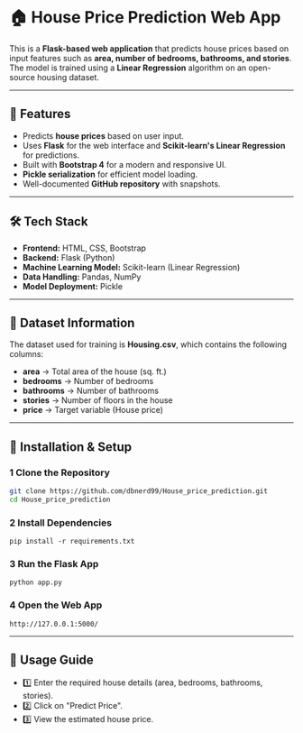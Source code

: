 # 🏠 House Price Prediction Web App

This is a **Flask-based web application** that predicts house prices based on input features such as **area, number of bedrooms, bathrooms, and stories**. The model is trained using a **Linear Regression** algorithm on an open-source housing dataset.

---

## 📌 Features
- Predicts **house prices** based on user input.
- Uses **Flask** for the web interface and **Scikit-learn's Linear Regression** for predictions.
- Built with **Bootstrap 4** for a modern and responsive UI.
- **Pickle serialization** for efficient model loading.
- Well-documented **GitHub repository** with snapshots.

---

## 🛠 Tech Stack
- **Frontend:** HTML, CSS, Bootstrap  
- **Backend:** Flask (Python)  
- **Machine Learning Model:** Scikit-learn (Linear Regression)  
- **Data Handling:** Pandas, NumPy  
- **Model Deployment:** Pickle  

---

## 📂 Dataset Information
The dataset used for training is **Housing.csv**, which contains the following columns:
- **area** → Total area of the house (sq. ft.)  
- **bedrooms** → Number of bedrooms  
- **bathrooms** → Number of bathrooms  
- **stories** → Number of floors in the house  
- **price** → Target variable (House price)  

---

## 🚀 Installation & Setup

### 1 Clone the Repository
```sh
git clone https://github.com/dbnerd99/House_price_prediction.git
cd House_price_prediction
```
### 2 Install Dependencies
```
pip install -r requirements.txt
```
### 3 Run the Flask App
```
python app.py
```
### 4 Open the Web App
```
http://127.0.0.1:5000/
```

---

## 🎯 Usage Guide
- 1️⃣ Enter the required house details (area, bedrooms, bathrooms, stories).
- 2️⃣ Click on "Predict Price".
- 3️⃣ View the estimated house price.
